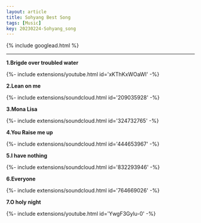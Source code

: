 ```yaml
---
layout: article
title: Sohyang Best Song
tags: [Music]
key: 20230224-Sohyang_song
---
```


{% include googlead.html %}

---

**1.Brigde over troubled water**

<div>{%- include extensions/youtube.html id='xKThKxWOaWI' -%}</div>

**2.Lean on me**

<div>{%- include extensions/soundcloud.html id='209035928' -%}</div>

**3.Mona Lisa**

<div>{%- include extensions/soundcloud.html id='324732765' -%}</div>

**4.You Raise me up**

<div>{%- include extensions/soundcloud.html id='444653967' -%}</div>

**5.I have nothing**

<div>{%- include extensions/soundcloud.html id='832293946' -%}</div>

**6.Everyone**

<div>{%- include extensions/soundcloud.html id='764669026' -%}</div>

**7.O holy night**

<div>{%- include extensions/youtube.html id='YwgF3Gylu-0' -%}</div>

